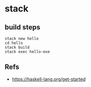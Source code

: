 # stack

## build steps

```
stack new hello
cd hello
stack build
stack exec hello-exe
```

## Refs
* <https://haskell-lang.org/get-started>
